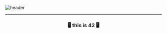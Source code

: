![header](https://capsule-render.vercel.app/api?type=waving&color=0:4a4e69,100:8d99ae&text=Hi,%20This%27is%2042!%20%F0%9F%91%8B&animation=scaleIn&height=200&&fontSize=24&fontAlignY=40&fontAlign=50&fontColor=FFFFFF)
<hr>
<div style="text-align: center;"> 
<h3> 🖥 this is 42 🖥 </h3>
</div>
